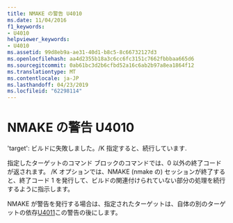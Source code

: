 ```yaml
---
title: NMAKE の警告 U4010
ms.date: 11/04/2016
f1_keywords:
- U4010
helpviewer_keywords:
- U4010
ms.assetid: 99d8eb9a-ae31-40d1-b8c5-8c66732127d3
ms.openlocfilehash: aa4d2355b18a3c6cc6fc3151c7662fbbbaa665d6
ms.sourcegitcommit: 0ab61bc3d2b6cfbd52a16c6ab2b97a8ea1864f12
ms.translationtype: MT
ms.contentlocale: ja-JP
ms.lasthandoff: 04/23/2019
ms.locfileid: "62298114"
---
```

# <a name="nmake-warning-u4010"></a>NMAKE の警告 U4010

'target': ビルドに失敗しました。/K 指定すると、続行しています.

指定したターゲットのコマンド ブロックのコマンドでは、0 以外の終了コードが返されます。 /K オプションでは、NMAKE (nmake の) セッションが終了すると、終了コード 1 を発行して、ビルドの関連付けられていない部分の処理を続行するように指示します。

NMAKE が警告を発行する場合は、指定されたターゲットは、自体の別のターゲットの依存[U4011](../../error-messages/tool-errors/nmake-warning-u4011.md)この警告の後にします。